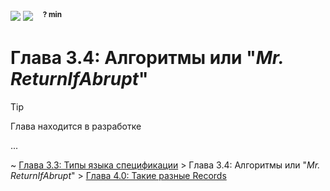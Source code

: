 <div align='left'>
    <img src='../assets/formal.svg'>
    <img src='../assets/normal.svg'>
    &nbsp;&nbsp;
    <sup><b>? min</b></sup>
</div>

# Глава 3.4: Алгоритмы или "_Mr. ReturnIfAbrupt_"

> [!TIP]  
> Глава находится в разработке

...

~ [Глава 3.3: Типы языка спецификации](./Chapter_3.md) > Глава 3.4: Алгоритмы или "_Mr.
ReturnIfAbrupt_" > [Глава 4.0: Такие разные Records](../records/index.md)
